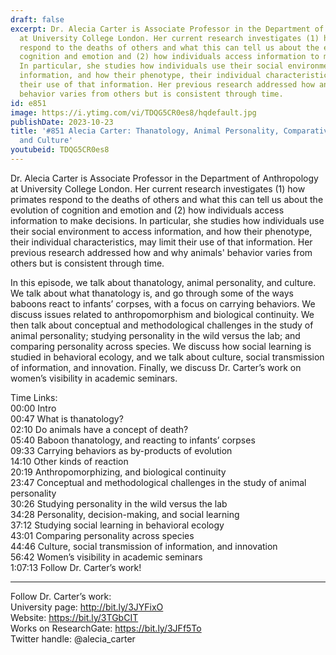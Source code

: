```yaml
---
draft: false
excerpt: Dr. Alecia Carter is Associate Professor in the Department of Anthropology
  at University College London. Her current research investigates (1) how primates
  respond to the deaths of others and what this can tell us about the evolution of
  cognition and emotion and (2) how individuals access information to make decisions.
  In particular, she studies how individuals use their social environment to access
  information, and how their phenotype, their individual characteristics, may limit
  their use of that information. Her previous research addressed how and why animals'
  behavior varies from others but is consistent through time.
id: e851
image: https://i.ytimg.com/vi/TDQG5CR0es8/hqdefault.jpg
publishDate: 2023-10-23
title: '#851 Alecia Carter: Thanatology, Animal Personality, Comparative Psychology,
  and Culture'
youtubeid: TDQG5CR0es8
---
```

Dr. Alecia Carter is Associate Professor in the Department of Anthropology at University College London. Her current research investigates (1) how primates respond to the deaths of others and what this can tell us about the evolution of cognition and emotion and (2) how individuals access information to make decisions. In particular, she studies how individuals use their social environment to access information, and how their phenotype, their individual characteristics, may limit their use of that information. Her previous research addressed how and why animals' behavior varies from others but is consistent through time.

In this episode, we talk about thanatology, animal personality, and culture. We talk about what thanatology is, and go through some of the ways baboons react to infants’ corpses, with a focus on carrying behaviors. We discuss issues related to anthropomorphism and biological continuity. We then talk about conceptual and methodological challenges in the study of animal personality; studying personality in the wild versus the lab; and comparing personality across species. We discuss how social learning is studied in behavioral ecology, and we talk about culture, social transmission of information, and innovation. Finally, we discuss Dr. Carter’s work on women’s visibility in academic seminars.

Time Links:  
00:00 Intro  
00:47  What is thanatology?  
02:10  Do animals have a concept of death?  
05:40  Baboon thanatology, and reacting to infants’ corpses  
09:33  Carrying behaviors as by-products of evolution  
14:10  Other kinds of reaction  
20:19  Anthropomorphizing, and biological continuity  
23:47  Conceptual and methodological challenges in the study of animal personality  
30:26  Studying personality in the wild versus the lab  
34:28  Personality, decision-making, and social learning  
37:12  Studying social learning in behavioral ecology  
43:01  Comparing personality across species  
44:46  Culture, social transmission of information, and innovation  
56:42  Women’s visibility in academic seminars  
1:07:13  Follow Dr. Carter’s work!

---

Follow Dr. Carter’s work:  
University page: http://bit.ly/3JYFixO  
Website: https://bit.ly/3TGbCIT  
Works on ResearchGate: https://bit.ly/3JFf5To  
Twitter handle: @alecia_carter
